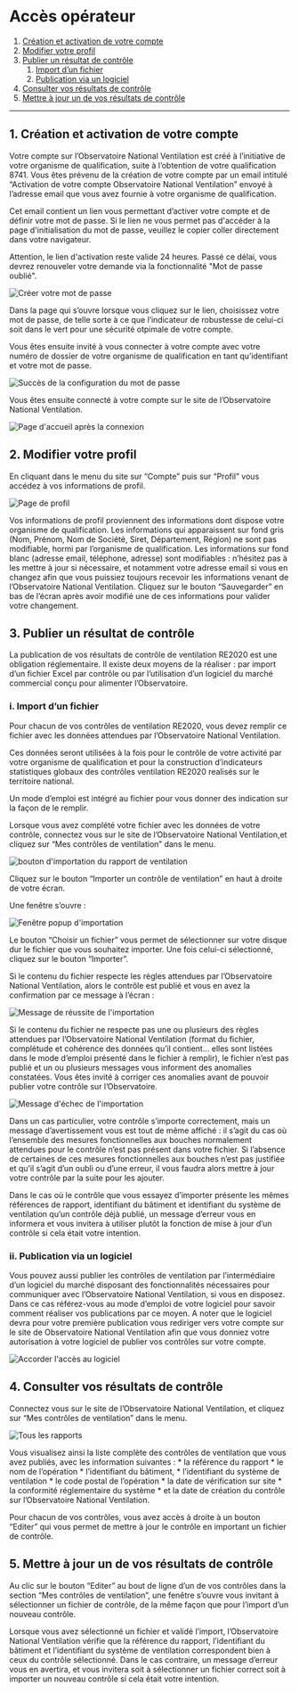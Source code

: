 # Accès opérateur

1. [Création et activation de votre compte](#creation)
2. [Modifier votre profil](#profilePage)
3. [Publier un résultat de contrôle](#publish)
    1. [Import d’un fichier](#import)
    2. [Publication via un logiciel](#byEditor)
4. [Consulter vos résultats de contrôle](#myReports)
5. [Mettre à jour un de vos résultats de contrôle](#updateReport)

----
 
## 1. Création et activation de votre compte <a name="creation"></a>

Votre compte sur l’Observatoire National Ventilation est créé à l’initiative de votre organisme de qualification, suite à l’obtention de votre qualification 8741. Vous êtes prévenu de la création de votre compte par un email intitulé “Activation de votre compte Observatoire National Ventilation” envoyé à l’adresse email que vous avez fournie à votre organisme de qualification.

Cet email contient un lien vous permettant d’activer votre compte et de définir votre mot de passe. Si le lien ne vous permet pas d'accéder à la page d'initialisation du mot de passe, veuillez le copier coller directement dans votre navigateur.

Attention, le lien d'activation reste valide 24 heures. Passé ce délai, vous devrez renouveler votre demande via la fonctionnalité "Mot de passe oublié".

![Créer votre mot de passe](https://github.com/dooApp/onv/blob/docs/wiki-images/set_password.png?raw=true)

Dans la page qui s’ouvre lorsque vous cliquez sur le lien, choisissez votre mot de passe, de telle sorte à ce que l’indicateur de robustesse de celui-ci soit dans le vert pour une sécurité otpimale de votre compte.

Vous êtes ensuite invité à vous connecter à votre compte avec votre numéro de dossier de votre organisme de qualification en tant qu’identifiant et votre mot de passe.

![Succès de la configuration du mot de passe](https://github.com/dooApp/onv/blob/docs/wiki-images/password_created_success.png?raw=true)

Vous êtes ensuite connecté à votre compte sur le site de l’Observatoire National Ventilation.

![Page d'accueil après la connexion](https://github.com/dooApp/onv/blob/docs/wiki-images/logged-in_home.png?raw=true)

## 2. Modifier votre profil <a name="profilePage"></a>

En cliquant dans le menu du site sur “Compte” puis sur “Profil” vous accédez à vos informations de profil.

![Page de profil](https://github.com/dooApp/onv/blob/docs/wiki-images/edit_profile.png?raw=true)

Vos informations de profil proviennent des informations dont dispose votre organisme de qualification. Les informations qui apparaissent sur fond gris (Nom, Prénom, Nom de Société, Siret, Département, Région) ne sont pas modifiable, hormi par l’organisme de qualification. Les informations sur fond blanc (adresse email, téléphone, adresse) sont modifiables : n’hésitez pas à les mettre à jour si nécessaire, et notamment votre adresse email si vous en changez afin que vous puissiez toujours recevoir les informations venant de l’Observatoire National Ventilation. Cliquez sur le bouton “Sauvegarder” en bas de l’écran après avoir modifié une de ces informations pour valider votre changement.

## 3. Publier un résultat de contrôle <a name="publish"></a>

La publication de vos résultats de contrôle de ventilation RE2020 est une obligation réglementaire. Il existe deux moyens de la réaliser : par import d’un fichier Excel par contrôle ou par l’utilisation d’un logiciel du marché commercial conçu pour alimenter l’Observatoire.

### i. Import d’un fichier <a name="import"></a>

Pour chacun de vos contrôles de ventilation RE2020, vous devez remplir ce fichier avec les données attendues par l’Observatoire National Ventilation.

Ces données seront utilisées à la fois pour le contrôle de votre activité par votre organisme de qualification et pour la construction d’indicateurs statistiques globaux des contrôles ventilation RE2020 realisés sur le territoire national.

Un mode d’emploi est intégré au fichier pour vous donner des indication sur la façon de le remplir.

Lorsque vous avez complété votre fichier avec les données de votre contrôle, connectez vous sur le site de l’Observatoire National Ventilation,et cliquez sur “Mes contrôles de ventilation” dans le menu.

![bouton d'importation du rapport de ventilation](https://github.com/dooApp/onv/blob/docs/wiki-images/click_button_import.png?raw=true)

Cliquez sur le bouton “Importer un contrôle de ventilation” en haut à droite de votre écran.

Une fenêtre s’ouvre :

![Fenêtre popup d'importation](https://github.com/dooApp/onv/blob/docs/wiki-images/popup_import.jpg?raw=true)

Le bouton “Choisir un fichier” vous permet de sélectionner sur votre disque dur le fichier que vous souhaitez importer. Une fois celui-ci sélectionné, cliquez sur le bouton “Importer”.

Si le contenu du fichier respecte les règles attendues par l’Observatoire National Ventilation, alors le contrôle est publié et vous en avez la confirmation par ce message à l’écran :

![Message de réussite de l'importation](https://github.com/dooApp/onv/blob/docs/wiki-images/import_success.png?raw=true)

Si le contenu du fichier ne respecte pas une ou plusieurs des règles attendues par l’Observatoire National Ventilation (format du fichier, complétude et cohérence des données qu’il contient… elles sont listées dans le mode d’emploi présenté dans le fichier à remplir), le fichier n’est pas publié et un ou plusieurs messages vous informent des anomalies constatées. Vous êtes invité à corriger ces anomalies avant de pouvoir publier votre contrôle sur l’Observatoire.

![Message d'échec de l'importation](https://github.com/dooApp/onv/blob/docs/wiki-images/import_error.png?raw=true)

Dans un cas particulier, votre contrôle s’importe correctement, mais un message d’avertissement vous est tout de même affiché : il s’agit du cas où l’ensemble des mesures fonctionnelles aux bouches normalement attendues pour le contrôle n’est pas présent dans votre fichier. Si l’absence de certaines de ces mesures fonctionnelles aux bouches n’est pas justifiée et qu’il s’agit d’un oubli ou d’une erreur, il vous faudra alors mettre à jour votre contrôle par la suite pour les ajouter.

Dans le cas où le contrôle que vous essayez d’importer présente les mêmes références de rapport, identifiant du bâtiment et identifiant du système de ventilation qu’un contrôle déjà publié, un message d’erreur vous en informera et vous invitera à utiliser plutôt la fonction de mise à jour d’un contrôle si cela était votre intention.

### ii. Publication via un logiciel <a name="byEditor"></a>

Vous pouvez aussi publier les contrôles de ventilation par l’intermédiaire d’un logiciel du marché disposant des fonctionnalités nécessaires pour communiquer avec l’Observatoire National Ventilation, si vous en disposez. Dans ce cas référez-vous au mode d’emploi de votre logiciel pour savoir comment réaliser vos publications par ce moyen. A noter que le logiciel devra pour votre première publication vous rediriger vers votre compte sur le site de Observatoire National Ventilation afin que vous donniez votre autorisation à votre logiciel de publier vos contrôles sur votre compte.

![Accorder l'accès au logiciel](https://github.com/dooApp/onv/blob/docs/wiki-images/grant-access.png?raw=true)

## 4. Consulter vos résultats de contrôle <a name="myReports"></a>

Connectez vous sur le site de l’Observatoire National Ventilation, et cliquez sur “Mes contrôles de ventilation” dans le menu.

![Tous les rapports](https://github.com/dooApp/onv/blob/docs/wiki-images/all_reports.png?raw=true)

Vous visualisez ainsi la liste complète des contrôles de ventilation que vous avez publiés, avec les information suivantes : * la référence du rapport * le nom de l’opération * l’identifiant du bâtiment, * l’identifiant du système de ventilation * le code postal de l’opération * la date de vérification sur site * la conformité réglementaire du système * et la date de création du contrôle sur l’Observatoire National Ventilation.

Pour chacun de vos contrôles, vous avez accès à droite à un bouton “Editer” qui vous permet de mettre à jour le contrôle en important un fichier de contrôle.

## 5. Mettre à jour un de vos résultats de contrôle <a name="updateReport"></a>

Au clic sur le bouton “Editer” au bout de ligne d’un de vos contrôles dans la section “Mes contrôles de ventilation”, une fenêtre s’ouvre vous invitant à sélectionner un fichier de contrôle, de la même façon que pour l’import d’un nouveau contrôle.

Lorsque vous avez sélectionné un fichier et validé l’import, l’Observatoire National Ventilation vérifie que la référence du rapport, l’identifiant du bâtiment et l’identifiant du système de ventilation correspondent bien à ceux du contrôle sélectionné. Dans le cas contraire, un message d’erreur vous en avertira, et vous invitera soit à sélectionner un fichier correct soit à importer un nouveau contrôle si cela était votre intention.
